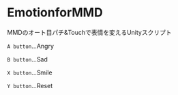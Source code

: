 # EmotionforMMD
MMDのオート目パチ&amp;Touchで表情を変えるUnityスクリプト

`A button`…Angry

`B button`…Sad

`X button`…Smile

`Y button`…Reset

